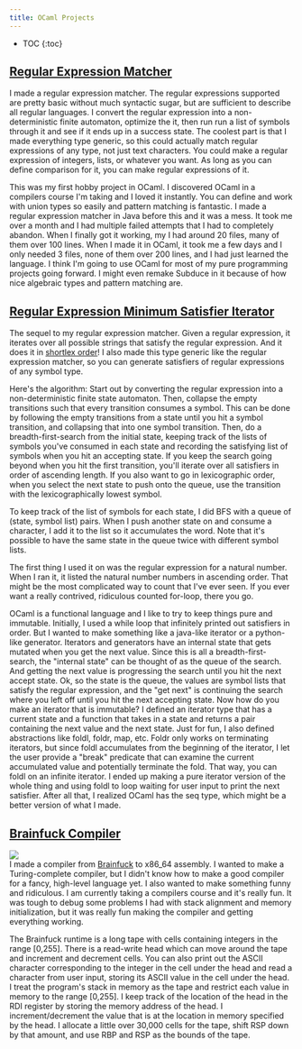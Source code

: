 ```yaml
---
title: OCaml Projects
---
```

* TOC
{:toc}
## [Regular Expression Matcher](https://github.com/quasarbright/quasarbright.github.io/tree/master/OCaml/RegExp)  
I made a regular expression matcher. The regular expressions supported are pretty basic without much syntactic sugar, but are sufficient to describe all regular languages. I convert the regular expression into a non-deterministic finite automaton, optimize the it, then run run a list of symbols through it and see if it ends up in a success state. The coolest part is that I made everything type generic, so this could actually match regular expressions of any type, not just text characters. You could make a regular expression of integers, lists, or whatever you want. As long as you can define comparison for it, you can make regular expressions of it.  

This was my first hobby project in OCaml. I discovered OCaml in a compilers course I'm taking and I loved it instantly. You can define and work with union types so easily and pattern matching is fantastic. I made a regular expression matcher in Java before this and it was a mess. It took me over a month and I had multiple failed attempts that I had to completely abandon. When I finally got it working, my I had around 20 files, many of them over 100 lines. When I made it in OCaml, it took me a few days and I only needed 3 files, none of them over 200 lines, and I had just learned the language. I think I'm going to use OCaml for most of my pure programming projects going forward. I might even remake Subduce in it because of how nice algebraic types and pattern matching are.  

## [Regular Expression Minimum Satisfier Iterator](https://github.com/quasarbright/quasarbright.github.io/tree/master/OCaml/RegExp)
The sequel to my regular expression matcher. Given a regular expression, it iterates over all possible strings that satisfy the regular expression. And it does it in [shortlex order](https://en.wikipedia.org/wiki/Shortlex_order)! I also made this type generic like the regular expression matcher, so you can generate satisfiers of regular expressions of any symbol type.  

Here's the algorithm: Start out by converting the regular expression into a non-deterministic finite state automaton. Then, collapse the empty transitions such that every transition consumes a symbol. This can be done by following the empty transitions from a state until you hit a symbol transition, and collapsing that into one symbol transition. Then, do a breadth-first-search from the initial state, keeping track of the lists of symbols you've consumed in each state and recording the satisfying list of symbols when you hit an accepting state. If you keep the search going beyond when you hit the first transition, you'll iterate over all satisfiers in order of ascending length. If you also want to go in lexicographic order, when you select the next state to push onto the queue, use the transition with the lexicographically lowest symbol.  

To keep track of the list of symbols for each state, I did BFS with a queue of (state, symbol list) pairs. When I push another state on and consume a character, I add it to the list so it accumulates the word. Note that it's possible to have the same state in the queue twice with different symbol lists.  

The first thing I used it on was the regular expression for a natural number. When I ran it, it listed the natural number numbers in ascending order. That might be the most complicated way to count that I've ever seen. If you ever want a really contrived, ridiculous counted for-loop, there you go.  

OCaml is a functional language and I like to try to keep things pure and immutable. Initially, I used a while loop that infinitely printed out satisfiers in order. But I wanted to make something like a java-like iterator or a python-like generator. Iterators and generators have an internal state that gets mutated when you get the next value. Since this is all a breadth-first-search, the "internal state" can be thought of as the queue of the search. And getting the next value is progressing the search until you hit the next accept state. Ok, so the state is the queue, the values are symbol lists that satisfy the regular expression, and the "get next" is continuing the search where you left off until you hit the next accepting state. Now how do you make an iterator that is immutable? I defined an iterator type that has a current state and a function that takes in a state and returns a pair containing the next value and the next state. Just for fun, I also defined abstractions like foldl, foldr, map, etc. Foldr only works on terminating iterators, but since foldl accumulates from the beginning of the iterator, I let the user provide a "break" predicate that can examine the current accumulated value and potentially terminate the fold. That way, you can foldl on an infinite iterator. I ended up making a pure iterator version of the whole thing and using foldl to loop waiting for user input to print the next satisfier. After all that, I realized OCaml has the seq type, which might be a better version of what I made.  


## [Brainfuck Compiler](https://github.com/quasarbright/quasarbright.github.io/tree/master/OCaml/BrainFuck)  
![](https://quasarbright.github.io/images/brainfuck_compiler_screenshot.png)  
I made a compiler from [Brainfuck](https://en.wikipedia.org/wiki/Brainfuck) to x86_64 assembly. I wanted to make a Turing-complete compiler, but I didn't know how to make a good compiler for a fancy, high-level language yet. I also wanted to make something funny and ridiculous. I am currently taking a compilers course and it's really fun. It was tough to debug some problems I had with stack alignment and memory initialization, but it was really fun making the compiler and getting everything working.  

The Brainfuck runtime is a long tape with cells containing integers in the range [0,255]. There is a read-write head which can move around the tape and increment and decrement cells. You can also print out the ASCII character corresponding to the integer in the cell under the head and read a character from user input, storing its ASCII value in the cell under the head. I treat the program's stack in memory as the tape and restrict each value in memory to the range [0,255]. I keep track of the location of the head in the RDI register by storing the memory address of the head. I increment/decrement the value that is at the location in memory specified by the head. I allocate a little over 30,000 cells for the tape, shift RSP down by that amount, and use RBP and RSP as the bounds of the tape.
